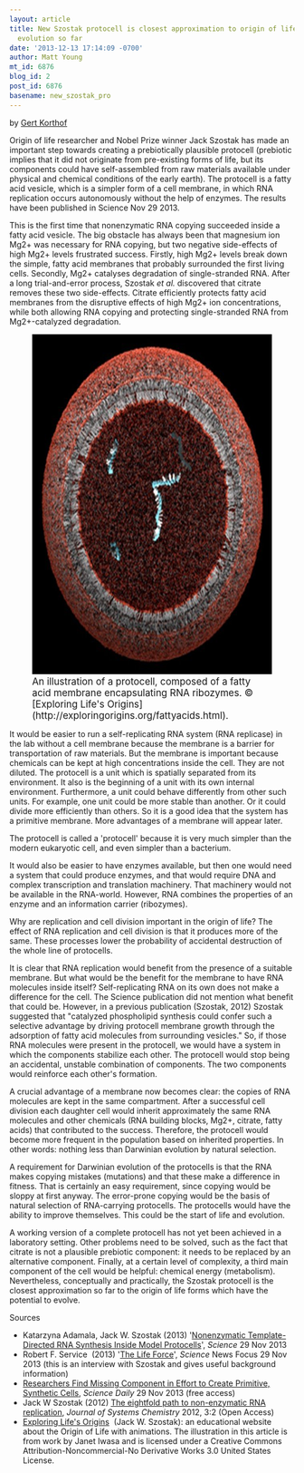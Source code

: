 ```yaml
---
layout: article
title: New Szostak protocell is closest approximation to origin of life and Darwinian
  evolution so far
date: '2013-12-13 17:14:09 -0700'
author: Matt Young
mt_id: 6876
blog_id: 2
post_id: 6876
basename: new_szostak_pro
---
```

by [Gert Korthof](http://wasdarwinwrong.com/)

Origin of life researcher and Nobel Prize winner Jack Szostak has made an important step towards creating a prebiotically plausible protocell (prebiotic implies that it did not originate from pre-existing forms of life, but its components could have self-assembled from raw materials available under physical and chemical conditions of the early earth). The protocell is a fatty acid vesicle, which is a simpler form of a cell membrane, in which RNA replication occurs autonomously without the help of enzymes. The results have been published in Science Nov 29 2013.

This is the first time that nonenzymatic RNA copying succeeded inside a fatty acid vesicle. The big obstacle has always been that magnesium ion Mg2+ was necessary for RNA copying, but two negative side-effects of high Mg2+ levels frustrated success. Firstly, high Mg2+ levels break down the simple, fatty acid membranes that probably surrounded the first living cells. Secondly, Mg2+ catalyses degradation of single-stranded RNA. After a long trial-and-error process, Szostak _et al._ discovered that citrate removes these two side-effects. Citrate efficiently protects fatty acid membranes from the disruptive effects of high Mg2+ ion concentrations, while both allowing RNA copying and protecting single-stranded RNA from Mg2+-catalyzed degradation.

<figure>
<img src="/uploads/2013/KorthofFig2.jpg" alt="KorthofFig2.jpg" width="600" height="600" />
<figcaption markdown="span">
<big>An illustration of a protocell, composed of a fatty acid membrane encapsulating RNA ribozymes. &copy; [Exploring Life's Origins](http://exploringorigins.org/fattyacids.html).</big>

</figcaption>
</figure>

It would be easier to run a self-replicating RNA system (RNA replicase) in the lab without a cell membrane because the membrane is a barrier for transportation of raw materials. But the membrane is important because chemicals can be kept at high concentrations inside the cell. They are not diluted. The protocell is a unit which is spatially separated from its environment. It also is the beginning of a unit with its own internal environment. Furthermore, a unit could behave differently from other such units. For example, one unit could be more stable than another. Or it could divide more efficiently than others. So it is a good idea that the system has a primitive membrane. More advantages of a membrane will appear later.

The protocell is called a 'protocell' because it is very much simpler than the modern eukaryotic cell, and even simpler than a bacterium.

It would also be easier to have enzymes available, but then one would need a system that could produce enzymes, and that would require DNA and complex transcription and translation machinery. That machinery would not be available in the RNA-world. However, RNA combines the properties of an enzyme and an information carrier (ribozymes).

Why are replication and cell division important in the origin of life? The effect of RNA replication and cell division is that it produces more of the same. These processes lower the probability of accidental destruction of the whole line of protocells.

It is clear that RNA replication would benefit from the presence of a suitable membrane. But what would be the benefit for the membrane to have RNA molecules inside itself? Self-replicating RNA on its own does not make a difference for the cell. The Science publication did not mention what benefit that could be. However, in a previous publication (Szostak, 2012) Szostak suggested that "catalyzed phospholipid synthesis could confer such a selective advantage by driving protocell membrane growth through the adsorption of fatty acid molecules from surrounding vesicles." So, if those RNA molecules were present in the protocell, we would have a system in which the components stabilize each other. The protocell would stop being an accidental, unstable combination of components. The two components would reinforce each other's formation.

A crucial advantage of a membrane now becomes clear: the copies of RNA molecules are kept in the same compartment. After a successful cell division each daughter cell would inherit approximately the same RNA molecules and other chemicals (RNA building blocks, Mg2+, citrate, fatty acids) that contributed to the success. Therefore, the protocell would become more frequent in the population based on inherited properties. In other words: nothing less than Darwinian evolution by natural selection.

A requirement for Darwinian evolution of the protocells is that the RNA makes copying mistakes (mutations) and that these make a difference in fitness. That is certainly an easy requirement, since copying would be sloppy at first anyway. The error-prone copying would be the basis of natural selection of RNA-carrying protocells. The protocells would have the ability to improve themselves. This could be the start of life and evolution.

A working version of a complete protocell has not yet been achieved in a laboratory setting. Other problems need to be solved, such as the fact that citrate is not a plausible prebiotic component: it needs to be replaced by an alternative component. Finally, at a certain level of complexity, a third main component of the cell would be helpful: chemical energy (metabolism). Nevertheless, conceptually and practically, the Szostak protocell is the closest approximation so far to the origin of life forms which have the potential to evolve.

Sources<br />



* Katarzyna Adamala, Jack W. Szostak (2013) '[Nonenzymatic Template-Directed RNA Synthesis Inside Model Protocells](http://www.sciencemag.org/content/342/6162/1098)', _Science_ 29 Nov 2013
* Robert F. Service&nbsp; (2013) '[The Life Force](https://www.sciencemag.org/content/342/6162/1032.short)', _Science_ News Focus 29 Nov 2013 (this is an interview with Szostak and gives useful background information)
* [Researchers Find Missing Component in Effort to Create Primitive, Synthetic Cells](http://www.sciencedaily.com/releases/2013/11/131128141401.htm?utm_source=feedburner&amp;amp;utm_medium=feed&amp;amp;utm_campaign=Feed%3A+sciencedaily+%28ScienceDaily%3A+Latest+Science+News%29), _Science Daily_ 29 Nov 2013 (free access)
* Jack W Szostak (2012) [The eightfold path to non-enzymatic RNA replication](http://www.jsystchem.com/content/3/1/2), _Journal of Systems Chemistry_ 2012, 3:2 (Open Access)
* [Exploring Life's Origins](http://exploringorigins.org/rnaworld.html)&nbsp; (Jack W. Szostak): an educational website about the Origin of Life with animations. The illustration in this article is from work by Janet Iwasa and is licensed under a Creative Commons Attribution-Noncommercial-No Derivative Works 3.0 United States License.
